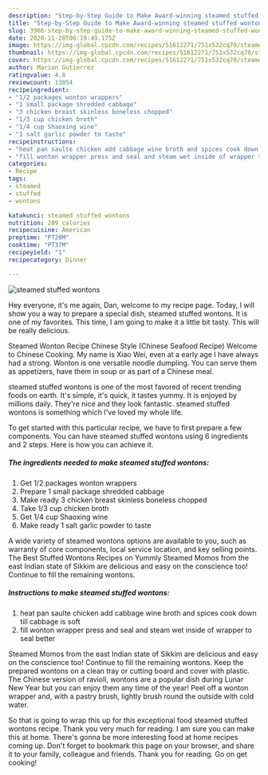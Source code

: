 ```yaml
---
description: "Step-by-Step Guide to Make Award-winning steamed stuffed wontons"
title: "Step-by-Step Guide to Make Award-winning steamed stuffed wontons"
slug: 3966-step-by-step-guide-to-make-award-winning-steamed-stuffed-wontons
date: 2020-11-28T06:19:49.175Z
image: https://img-global.cpcdn.com/recipes/51612271/751x532cq70/steamed-stuffed-wontons-recipe-main-photo.jpg
thumbnail: https://img-global.cpcdn.com/recipes/51612271/751x532cq70/steamed-stuffed-wontons-recipe-main-photo.jpg
cover: https://img-global.cpcdn.com/recipes/51612271/751x532cq70/steamed-stuffed-wontons-recipe-main-photo.jpg
author: Marion Gutierrez
ratingvalue: 4.8
reviewcount: 13054
recipeingredient:
- "1/2 packages wonton wrappers"
- "1 small package shredded cabbage"
- "3 chicken breast skinless boneless chopped"
- "1/3 cup chicken broth"
- "1/4 cup Shaoxing wine"
- "1 salt garlic powder to taste"
recipeinstructions:
- "heat pan saulte chicken add cabbage wine broth and spices cook down till cabbage is soft"
- "fill wonton wrapper press and seal and steam wet inside of wrapper to seal better"
categories:
- Recipe
tags:
- steamed
- stuffed
- wontons

katakunci: steamed stuffed wontons 
nutrition: 209 calories
recipecuisine: American
preptime: "PT20M"
cooktime: "PT37M"
recipeyield: "1"
recipecategory: Dinner

---
```



![steamed stuffed wontons](https://img-global.cpcdn.com/recipes/51612271/751x532cq70/steamed-stuffed-wontons-recipe-main-photo.jpg)

Hey everyone, it's me again, Dan, welcome to my recipe page. Today, I will show you a way to prepare a special dish, steamed stuffed wontons. It is one of my favorites. This time, I am going to make it a little bit tasty. This will be really delicious.

Steamed Wonton Recipe Chinese Style (Chinese Seafood Recipe) Welcome to Chinese Cooking. My name is Xiao Wei, even at a early age I have always had a strong. Wonton is one versatile noodle dumpling. You can serve them as appetizers, have them in soup or as part of a Chinese meal.

steamed stuffed wontons is one of the most favored of recent trending foods on earth. It's simple, it's quick, it tastes yummy. It is enjoyed by millions daily. They're nice and they look fantastic. steamed stuffed wontons is something which I've loved my whole life.


To get started with this particular recipe, we have to first prepare a few components. You can have steamed stuffed wontons using 6 ingredients and 2 steps. Here is how you can achieve it.

<!--inarticleads1-->

##### The ingredients needed to make steamed stuffed wontons:

1. Get 1/2 packages wonton wrappers
1. Prepare 1 small package shredded cabbage
1. Make ready 3 chicken breast skinless boneless chopped
1. Take 1/3 cup chicken broth
1. Get 1/4 cup Shaoxing wine
1. Make ready 1 salt garlic powder to taste


A wide variety of steamed wontons options are available to you, such as warranty of core components, local service location, and key selling points. The Best Stuffed Wontons Recipes on Yummly Steamed Momos from the east Indian state of Sikkim are delicious and easy on the conscience too! Continue to fill the remaining wontons. 

<!--inarticleads2-->

##### Instructions to make steamed stuffed wontons:

1. heat pan saulte chicken add cabbage wine broth and spices cook down till cabbage is soft
1. fill wonton wrapper press and seal and steam wet inside of wrapper to seal better


Steamed Momos from the east Indian state of Sikkim are delicious and easy on the conscience too! Continue to fill the remaining wontons. Keep the prepared wontons on a clean tray or cutting board and cover with plastic. The Chinese version of ravioli, wontons are a popular dish during Lunar New Year but you can enjoy them any time of the year! Peel off a wonton wrapper and, with a pastry brush, lightly brush round the outside with cold water. 

So that is going to wrap this up for this exceptional food steamed stuffed wontons recipe. Thank you very much for reading. I am sure you can make this at home. There's gonna be more interesting food at home recipes coming up. Don't forget to bookmark this page on your browser, and share it to your family, colleague and friends. Thank you for reading. Go on get cooking!
